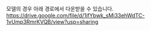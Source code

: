 모델의 경우 아래 경로에서 다운받을 수 있습니다.
https://drive.google.com/file/d/1ifYbwk_sMi33ehWdTC-1vUmp3RmrKVQB/view?usp=sharing

